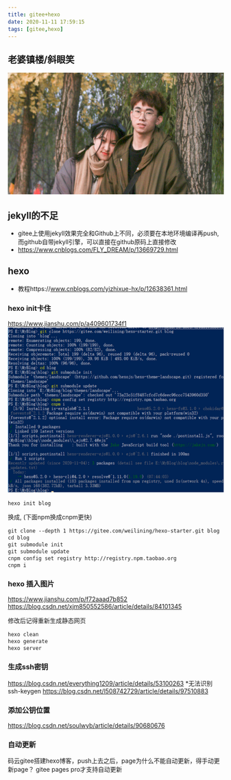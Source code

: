 ```yaml
---
title: gitee+hexo
date: 2020-11-11 17:59:15
tags: [gitee,hexo]
---
```

## 老婆镇楼/斜眼笑
![图片](gitee-hexo/2.jpg)
## jekyll的不足
* gitee上使用jekyll效果完全和Github上不同，必须要在本地环境编译再push, 而github自带jekyll引擎，可以直接在github原码上直接修改 
* https://www.cnblogs.com/FLY_DREAM/p/13669729.html

## hexo
* 教程https://www.cnblogs.com/yizhixue-hx/p/12638361.html
###  hexo init卡住
 https://www.jianshu.com/p/a409601734f1
![图片](gitee-hexo/1.png)



 ```
hexo init blog
 ```
 换成, (下面npm换成cnpm更快)

 ```
git clone --depth 1 https://gitee.com/weilining/hexo-starter.git blog
cd blog
git submodule init
git submodule update
cnpm config set registry http://registry.npm.taobao.org
cnpm i
 ```

### hexo 插入图片
 https://www.jianshu.com/p/f72aaad7b852
 https://blog.csdn.net/xjm850552586/article/details/84101345
 
 修改后记得重新生成静态网页
 
 ```
 hexo clean
 hexo generate
 hexo server
 ```
 
 ### 生成ssh密钥
 https://blog.csdn.net/everything1209/article/details/53100263
 *无法识别ssh-keygen
https://blog.csdn.net/l508742729/article/details/97510883 

### 添加公钥位置
https://blog.csdn.net/soulwyb/article/details/90680676

### 自动更新
码云gitee搭建hexo博客，push上去之后，page为什么不能自动更新，得手动更新page？
gitee pages pro才支持自动更新
 